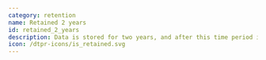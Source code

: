 ```yaml
---
category: retention
name: Retained 2 years
id: retained_2_years
description: Data is stored for two years, and after this time period is deleted
icon: /dtpr-icons/is_retained.svg
---
```

